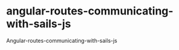 angular-routes-communicating-with-sails-js
==========================================

Angular-routes-communicating-with-sails-js
